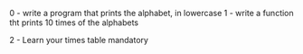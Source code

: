 0 - write a program that prints the alphabet, in lowercase 
1 - write a function tht prints 10 times of the alphabets

2 - Learn your times table mandatory
